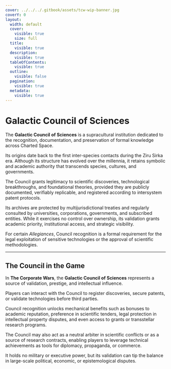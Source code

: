 ```yaml
---
cover: ../../../.gitbook/assets/tcw-wip-banner.jpg
coverY: 0
layout:
  width: default
  cover:
    visible: true
    size: full
  title:
    visible: true
  description:
    visible: true
  tableOfContents:
    visible: true
  outline:
    visible: false
  pagination:
    visible: true
  metadata:
    visible: true
---
```


# Galactic Council of Sciences

The **Galactic Council of Sciences** is a supracultural institution dedicated to the recognition, documentation, and preservation of formal knowledge across Charted Space.

Its origins date back to the first inter-species contacts during the Ziru Sirka era. Although its structure has evolved over the millennia, it retains symbolic and academic authority that transcends species, cultures, and governments.

The Council grants legitimacy to scientific discoveries, technological breakthroughs, and foundational theories, provided they are publicly documented, verifiably replicable, and registered according to intersystem patent protocols.

Its archives are protected by multijurisdictional treaties and regularly consulted by universities, corporations, governments, and subscribed entities. While it exercises no control over ownership, its validation grants academic priority, institutional access, and strategic visibility.

For certain _Allegiances_, Council recognition is a formal requirement for the legal exploitation of sensitive technologies or the approval of scientific methodologies.

***

## The Council in the Game

In **The Corporate Wars**, the **Galactic Council of Sciences** represents a source of validation, prestige, and intellectual influence.

Players can interact with the Council to register discoveries, secure patents, or validate technologies before third parties.

Council recognition unlocks mechanical benefits such as bonuses to academic reputation, preference in scientific tenders, legal protection in intellectual property disputes, and even access to grants or transstellar research programs.

The Council may also act as a neutral arbiter in scientific conflicts or as a source of research contracts, enabling players to leverage technical achievements as tools for diplomacy, propaganda, or commerce.

It holds no military or executive power, but its validation can tip the balance in large-scale political, economic, or epistemological disputes.

